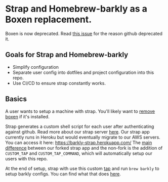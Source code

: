 Strap and Homebrew-barkly as a Boxen replacement.
=================================================
Boxen is now deprecated. Read [this issue](https://github.com/boxen/boxen/issues/197) for the reason github deprecated it.

Goals for Strap and Homebrew-barkly
-----------------------------------
- Simplify configuration
- Separate user config into dotfiles and project configuration into this repo.
- Use CI/CD to ensure strap constantly works.

Basics
-------
A user wants to setup a machine with strap.  You'll likely want to [remove boxen](https://github.com/barklyprotects/our-boxen/blob/master/script/nuke) if it's installed.

Strap generates a custom shell script for each user after authenticating against github.  Read more about our strap server [here](https://github.com/barklyprotects/strap).  Our strap app currently runs in Heroku but would eventually migrate to our AWS servers.  You can access it here: https://barkly-strap.herokuapp.com/  The [main difference](https://github.com/barklyprotects/strap/commit/a4d110b8baebdc2b286220252d0e8453acba8373#diff-04c6e90faac2675aa89e2176d2eec7d8R52) between our forked strap app and the non-fork is the addition of `CUSTOM_TAP` and `CUSTOM_TAP_COMMAND`, which will automatically setup our users with this repo.

At the end of setup, strap with use this custom [tap](https://github.com/Homebrew/brew/blob/master/docs/brew-tap.md) and run `brew barkly` to setup barkly configs.  You can find what that does [here](https://github.com/barklyprotects/homebrew-barkly/blob/master/cmd/brew-barkly).

